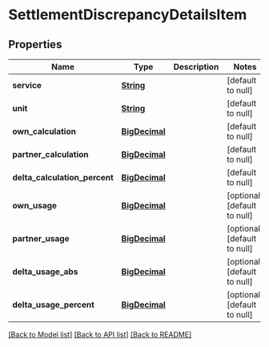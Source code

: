 # SettlementDiscrepancyDetailsItem
## Properties

Name | Type | Description | Notes
------------ | ------------- | ------------- | -------------
**service** | [**String**](string.md) |  | [default to null]
**unit** | [**String**](string.md) |  | [default to null]
**own\_calculation** | [**BigDecimal**](number.md) |  | [default to null]
**partner\_calculation** | [**BigDecimal**](number.md) |  | [default to null]
**delta\_calculation\_percent** | [**BigDecimal**](number.md) |  | [default to null]
**own\_usage** | [**BigDecimal**](number.md) |  | [optional] [default to null]
**partner\_usage** | [**BigDecimal**](number.md) |  | [optional] [default to null]
**delta\_usage\_abs** | [**BigDecimal**](number.md) |  | [optional] [default to null]
**delta\_usage\_percent** | [**BigDecimal**](number.md) |  | [optional] [default to null]

[[Back to Model list]](../README.md#documentation-for-models) [[Back to API list]](../README.md#documentation-for-api-endpoints) [[Back to README]](../README.md)

